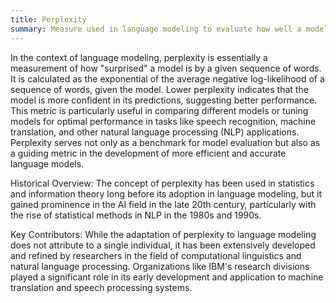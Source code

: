 ```yaml
---
title: Perplexity
summary: Measure used in language modeling to evaluate how well a model predicts a sample of text, quantifying the model's uncertainty in its predictions.
---
```

In the context of language modeling, perplexity is essentially a measurement of how "surprised" a model is by a given sequence of words. It is calculated as the exponential of the average negative log-likelihood of a sequence of words, given the model. Lower perplexity indicates that the model is more confident in its predictions, suggesting better performance. This metric is particularly useful in comparing different models or tuning models for optimal performance in tasks like speech recognition, machine translation, and other natural language processing (NLP) applications. Perplexity serves not only as a benchmark for model evaluation but also as a guiding metric in the development of more efficient and accurate language models.

Historical Overview:
The concept of perplexity has been used in statistics and information theory long before its adoption in language modeling, but it gained prominence in the AI field in the late 20th century, particularly with the rise of statistical methods in NLP in the 1980s and 1990s.

Key Contributors:
While the adaptation of perplexity to language modeling does not attribute to a single individual, it has been extensively developed and refined by researchers in the field of computational linguistics and natural language processing. Organizations like IBM's research divisions played a significant role in its early development and application to machine translation and speech processing systems.